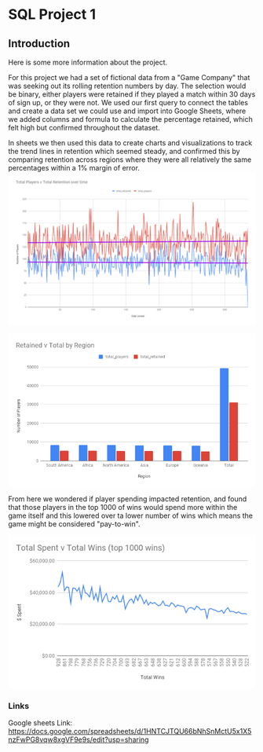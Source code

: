 # SQL Project 1

## Introduction

Here is some more information about the project.

For this project we had a set of fictional data from a "Game Company" that was seeking out its rolling retention numbers by day. The selection would be binary, either players were retained if they played a match within 30 days of sign up, or they were not. We used our first query to connect the tables and create a data set we could use and import into Google Sheets, where we added columns and formula to calculate the percentage retained, which felt high but confirmed throughout the dataset.

In sheets we then used this data to create charts and visualizations to track the trend lines in retention which seemed steady, and confirmed this by comparing retention across regions where they were all relatively the same percentages within a 1% margin of error.
![TotalPlayersRetainedOverTime](TotalPlayersVTotalRetentionovertime.png)

![totalplayersbyregion](totalplayersbyregion.png)

From here we wondered if player spending impacted retention, and found that those players in the top 1000 of wins would spend more within the game itself and this lowered over ta lower number of wins which means the game might be considered "pay-to-win".

![Top1000playersWins](Top1000playersWins.png)


### Links


Google sheets Link: https://docs.google.com/spreadsheets/d/1HNTCJTQU66bNhSnMctU5x1X5nzFwPG8vqw8xgVF9e9s/edit?usp=sharing
